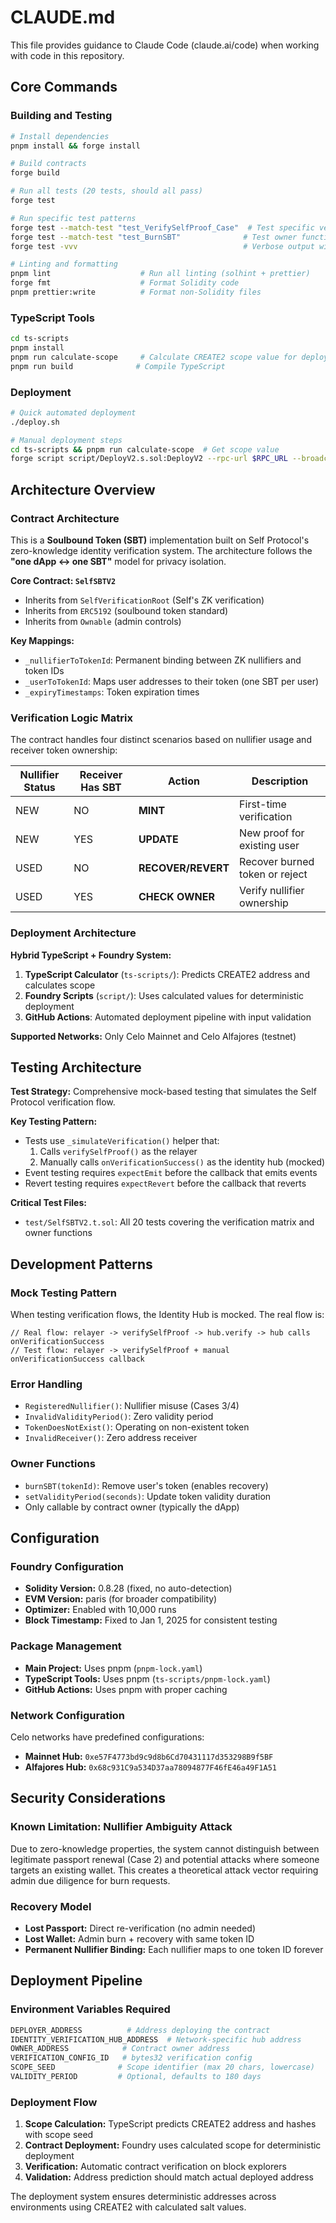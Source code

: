 # CLAUDE.md

This file provides guidance to Claude Code (claude.ai/code) when working with code in this repository.

## Core Commands

### Building and Testing
```bash
# Install dependencies
pnpm install && forge install

# Build contracts
forge build

# Run all tests (20 tests, should all pass)
forge test

# Run specific test patterns
forge test --match-test "test_VerifySelfProof_Case"  # Test specific verification cases
forge test --match-test "test_BurnSBT"              # Test owner functions
forge test -vvv                                     # Verbose output with stack traces

# Linting and formatting
pnpm lint                    # Run all linting (solhint + prettier)
forge fmt                    # Format Solidity code
pnpm prettier:write          # Format non-Solidity files
```

### TypeScript Tools
```bash
cd ts-scripts
pnpm install
pnpm run calculate-scope     # Calculate CREATE2 scope value for deployment
pnpm run build              # Compile TypeScript
```

### Deployment
```bash
# Quick automated deployment
./deploy.sh

# Manual deployment steps
cd ts-scripts && pnpm run calculate-scope  # Get scope value
forge script script/DeployV2.s.sol:DeployV2 --rpc-url $RPC_URL --broadcast
```

## Architecture Overview

### Contract Architecture
This is a **Soulbound Token (SBT)** implementation built on Self Protocol's zero-knowledge identity verification system. The architecture follows the **"one dApp ↔ one SBT"** model for privacy isolation.

**Core Contract: `SelfSBTV2`**
- Inherits from `SelfVerificationRoot` (Self's ZK verification)
- Inherits from `ERC5192` (soulbound token standard)
- Inherits from `Ownable` (admin controls)

**Key Mappings:**
- `_nullifierToTokenId`: Permanent binding between ZK nullifiers and token IDs
- `_userToTokenId`: Maps user addresses to their token (one SBT per user)
- `_expiryTimestamps`: Token expiration times

### Verification Logic Matrix
The contract handles four distinct scenarios based on nullifier usage and receiver token ownership:

| Nullifier Status | Receiver Has SBT | Action | Description |
|------------------|------------------|--------|-------------|
| NEW | NO | **MINT** | First-time verification |
| NEW | YES | **UPDATE** | New proof for existing user |
| USED | NO | **RECOVER/REVERT** | Recover burned token or reject |
| USED | YES | **CHECK OWNER** | Verify nullifier ownership |

### Deployment Architecture
**Hybrid TypeScript + Foundry System:**
1. **TypeScript Calculator** (`ts-scripts/`): Predicts CREATE2 address and calculates scope
2. **Foundry Scripts** (`script/`): Uses calculated values for deterministic deployment
3. **GitHub Actions**: Automated deployment pipeline with input validation

**Supported Networks:** Only Celo Mainnet and Celo Alfajores (testnet)

## Testing Architecture

**Test Strategy:** Comprehensive mock-based testing that simulates the Self Protocol verification flow.

**Key Testing Pattern:**
- Tests use `_simulateVerification()` helper that:
  1. Calls `verifySelfProof()` as the relayer
  2. Manually calls `onVerificationSuccess()` as the identity hub (mocked)
- Event testing requires `expectEmit` before the callback that emits events
- Revert testing requires `expectRevert` before the callback that reverts

**Critical Test Files:**
- `test/SelfSBTV2.t.sol`: All 20 tests covering the verification matrix and owner functions

## Development Patterns

### Mock Testing Pattern
When testing verification flows, the Identity Hub is mocked. The real flow is:
```solidity
// Real flow: relayer -> verifySelfProof -> hub.verify -> hub calls onVerificationSuccess
// Test flow: relayer -> verifySelfProof + manual onVerificationSuccess callback
```

### Error Handling
- `RegisteredNullifier()`: Nullifier misuse (Cases 3/4)
- `InvalidValidityPeriod()`: Zero validity period
- `TokenDoesNotExist()`: Operating on non-existent token
- `InvalidReceiver()`: Zero address receiver

### Owner Functions
- `burnSBT(tokenId)`: Remove user's token (enables recovery)
- `setValidityPeriod(seconds)`: Update token validity duration
- Only callable by contract owner (typically the dApp)

## Configuration

### Foundry Configuration
- **Solidity Version:** 0.8.28 (fixed, no auto-detection)
- **EVM Version:** paris (for broader compatibility)
- **Optimizer:** Enabled with 10,000 runs
- **Block Timestamp:** Fixed to Jan 1, 2025 for consistent testing

### Package Management
- **Main Project:** Uses pnpm (`pnpm-lock.yaml`)
- **TypeScript Tools:** Uses pnpm (`ts-scripts/pnpm-lock.yaml`)
- **GitHub Actions:** Uses pnpm with proper caching

### Network Configuration
Celo networks have predefined configurations:
- **Mainnet Hub:** `0xe57F4773bd9c9d8b6Cd70431117d353298B9f5BF`
- **Alfajores Hub:** `0x68c931C9a534D37aa78094877F46fE46a49F1A51`

## Security Considerations

### Known Limitation: Nullifier Ambiguity Attack
Due to zero-knowledge properties, the system cannot distinguish between legitimate passport renewal (Case 2) and potential attacks where someone targets an existing wallet. This creates a theoretical attack vector requiring admin due diligence for burn requests.

### Recovery Model
- **Lost Passport:** Direct re-verification (no admin needed)
- **Lost Wallet:** Admin burn + recovery with same token ID
- **Permanent Nullifier Binding:** Each nullifier maps to one token ID forever

## Deployment Pipeline

### Environment Variables Required
```bash
DEPLOYER_ADDRESS          # Address deploying the contract
IDENTITY_VERIFICATION_HUB_ADDRESS  # Network-specific hub address
OWNER_ADDRESS            # Contract owner address
VERIFICATION_CONFIG_ID   # bytes32 verification config
SCOPE_SEED              # Scope identifier (max 20 chars, lowercase)
VALIDITY_PERIOD         # Optional, defaults to 180 days
```

### Deployment Flow
1. **Scope Calculation:** TypeScript predicts CREATE2 address and hashes with scope seed
2. **Contract Deployment:** Foundry uses calculated scope for deterministic deployment
3. **Verification:** Automatic contract verification on block explorers
4. **Validation:** Address prediction should match actual deployed address

The deployment system ensures deterministic addresses across environments using CREATE2 with calculated salt values.